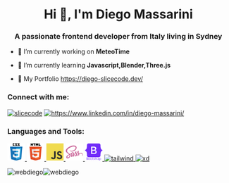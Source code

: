 <h1 align="center">Hi 👋, I'm Diego Massarini</h1>
<h3 align="center">A passionate frontend developer from Italy living in Sydney</h3>


- 🔭 I’m currently working on **MeteoTime**

- 🌱 I’m currently learning **Javascript,Blender,Three.js**

- 🚀 My Portfolio https://diego-slicecode.dev/



<h3 align="left">Connect with me:</h3>
<p align="left">
<a href="https://twitter.com/slicecodediego" target="blank"><img align="center" src="https://cdn.jsdelivr.net/npm/simple-icons@3.0.1/icons/twitter.svg" alt="slicecode" height="15" width="20" /></a>
<a href="https://linkedin.com/in/https://www.linkedin.com/in/diego-massarini/" target="blank"><img align="center" src="https://cdn.jsdelivr.net/npm/simple-icons@3.0.1/icons/linkedin.svg" alt="https://www.linkedin.com/in/diego-massarini/" height="15" width="20" /></a>
</p>

<h3 align="left">Languages and Tools:</h3>
<p align="left">


<a href="https://www.w3schools.com/css/" target="_blank"> <img src="https://raw.githubusercontent.com/devicons/devicon/master/icons/css3/css3-original-wordmark.svg" alt="css3" width="40" height="40"/> </a> 
<a href="https://www.w3.org/html/" target="_blank"> <img src="https://raw.githubusercontent.com/devicons/devicon/master/icons/html5/html5-original-wordmark.svg" alt="html5" width="40" height="40"/> </a>
<a href="https://developer.mozilla.org/en-US/docs/Web/JavaScript" target="_blank"> <img src="https://raw.githubusercontent.com/devicons/devicon/master/icons/javascript/javascript-original.svg" alt="javascript" width="40" height="40"/> </a> 
<a href="https://sass-lang.com" target="_blank"> <img src="https://raw.githubusercontent.com/devicons/devicon/master/icons/sass/sass-original.svg" alt="sass" width="40" height="40"/> </a> 
<a href="https://getbootstrap.com" target="_blank"> <img src="https://raw.githubusercontent.com/devicons/devicon/master/icons/bootstrap/bootstrap-plain-wordmark.svg" alt="bootstrap" width="40" height="40"/> </a>
<a href="https://tailwindcss.com/" target="_blank"> <img src="https://www.vectorlogo.zone/logos/tailwindcss/tailwindcss-icon.svg" alt="tailwind" width="40" height="40"/> </a>
</a> <a href="https://www.adobe.com/products/xd.html" target="_blank"> <img src="https://cdn.worldvectorlogo.com/logos/adobe-xd.svg" alt="xd" width="40" height="40"/> </a>

</p>

<p><img align="left" src="https://github-readme-stats.vercel.app/api/top-langs?username=webdiego&show_icons=true&locale=en&layout=compact" alt="webdiego" /></p>

<p>&nbsp;<img align="left" src="https://github-readme-stats.vercel.app/api?username=webdiego&show_icons=true&locale=en" alt="webdiego" /></p>


